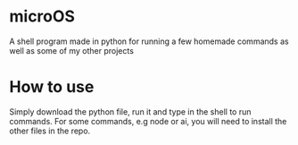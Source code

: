 # microOS
A shell program made in python for running a few homemade commands as well as some of my other projects
# How to use
Simply download the python file, run it and type in the shell to run commands. For some commands, e.g node or ai, you will need to install the other files in the repo.

